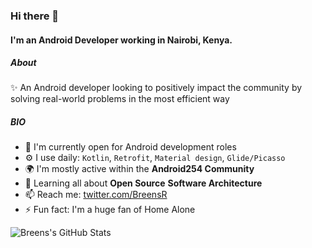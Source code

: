 ### Hi there 👋

#### I'm an Android Developer working in Nairobi, Kenya.

##### About

✨ An  Android developer looking to positively impact the community by solving real-world problems in the most efficient way

##### BIO

- 🏢 I'm currently open for Android development roles
- ⚙️ I use daily: `Kotlin`, `Retrofit`, `Material design`, `Glide/Picasso`
- 🌍 I'm mostly active within the **Android254 Community**
- 🌱 Learning all about **Open Source** **Software Architecture**
- 📫 Reach me: [twitter.com/BreensR](https://twitter.com/BreensR)
- ⚡️ Fun fact: I'm a huge fan of Home Alone


<img align="left" alt="Breens's GitHub Stats" src="https://github-readme-stats.vercel.app/api?username=Breens-Mbaka&show_icons=true&hide_border=true" />
